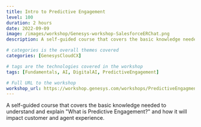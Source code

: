 ```yaml
---
title: Intro to Predictive Engagement
level: 100
duration: 2 hours
date: 2022-09-09
image: /images/workshop/Genesys-workshop-SalesforceERChat.png
description: A self-guided course that covers the basic knowledge needed to understand and explain "What is Predictive Engagement?" and how it will impact customer and agent experience.

# categories is the overall themes covered 
categories: [GenesysCloudCX]

# tags are the technologies covered in the workshop
tags: [Fundamentals, AI, DigitalAI, PredictiveEngagement]

# Full URL to the workshop
workshop_url: https://workshop.genesys.com/workshops/PredictiveEngagment/
---
```


A self-guided course that covers the basic knowledge needed to understand and explain "What is Predictive Engagement?" and how it will impact customer and agent experience.
